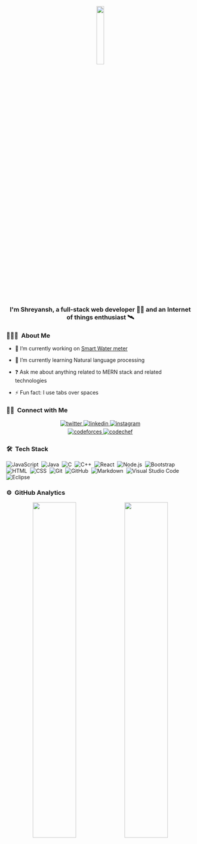 <div align="center">
<img src="https://media.giphy.com/media/u1WhXLjwgcXpHJBMRM/giphy.gif" align="center" style="width: 20%" />
</div>  
  

### <div align="center">I'm Shreyansh, a full-stack web developer 👨‍💻 and an Internet of things enthusiast 🛰️</div>  
  
### 👨🏻‍💻 &nbsp;About Me

- 🔭 I’m currently working on [Smart Water meter](https://github.com/shreyshreyansh/Smart-Water)  
  

- 🌱 I’m currently learning Natural language processing  
  

- ❓ Ask me about anything related to MERN stack and related technologies  
  

- ⚡ Fun fact: I use tabs over spaces  

### 🤝🏻 &nbsp;Connect with Me
  
<div align="center">
<a href="https://twitter.com/Shreyanshshrey3" target="_blank">
<img src=https://img.shields.io/badge/Twitter-black?&style=for-the-badge&logo=twitter&logoColor=white alt=twitter style="margin-bottom: 5px;" />
</a>
<a href="https://linkedin.com/in/shreyansh-shrey-647870190" target="_blank">
<img src=https://img.shields.io/badge/Linkedin-black?&style=for-the-badge&logo=linkedin&logoColor=white alt=linkedin style="margin-bottom: 5px;" />
</a>
<a href="https://instagram.com/shrey_shreyansh" target="_blank">
<img src=https://img.shields.io/badge/instagram-%23000000.svg?&style=for-the-badge&logo=instagram&logoColor=white alt=instagram style="margin-bottom: 5px;" />
</a>  
  <br />
<a href="https://codeforces.com/profile/shrey_shreyansh" target="_blank">
<img src=https://img.shields.io/badge/Codefoces-max(1476)-black?&style=for-the-badge&logo=codeforces&logoColor=white alt=codeforces style="margin-bottom: 5px;" />
</a>  
<a href="https://www.codechef.com/users/cyberphobia" target="_blank">
<img src=https://img.shields.io/badge/Codechef-MAX(1879)-black?&style=for-the-badge&logo=codechef&logoColor=white alt=codechef style="margin-bottom: 5px;" />
</a>  
</div> 

### 🛠 &nbsp;Tech Stack

![JavaScript](https://img.shields.io/badge/-JavaScript-05122A?style=flat&logo=javascript)&nbsp;
![Java](https://img.shields.io/badge/-Java-05122A?style=flat&logo=Java&logoColor=FFA518)&nbsp;
![C](https://img.shields.io/badge/-C-05122A?style=flat&logo=C&logoColor=A8B9CC)&nbsp;
![C++](https://img.shields.io/badge/-C++-05122A?style=flat&logo=C%2B%2B&logoColor=00599C)&nbsp;
![React](https://img.shields.io/badge/-React-05122A?style=flat&logo=react)&nbsp;
![Node.js](https://img.shields.io/badge/-Node.js-05122A?style=flat&logo=node.js)&nbsp;
![Bootstrap](https://img.shields.io/badge/-Bootstrap-05122A?style=flat&logo=bootstrap&logoColor=563D7C)&nbsp;
![HTML](https://img.shields.io/badge/-HTML-05122A?style=flat&logo=HTML5)&nbsp;
![CSS](https://img.shields.io/badge/-CSS-05122A?style=flat&logo=CSS3&logoColor=1572B6)&nbsp;
![Git](https://img.shields.io/badge/-Git-05122A?style=flat&logo=git)&nbsp;
![GitHub](https://img.shields.io/badge/-GitHub-05122A?style=flat&logo=github)&nbsp;
![Markdown](https://img.shields.io/badge/-Markdown-05122A?style=flat&logo=markdown)&nbsp;
![Visual Studio Code](https://img.shields.io/badge/-Visual%20Studio%20Code-05122A?style=flat&logo=visual-studio-code&logoColor=007ACC)&nbsp;
![Eclipse](https://img.shields.io/badge/-Eclipse-05122A?style=flat&logo=eclipse-ide&logoColor=2C2255)&nbsp;


### ⚙️ &nbsp;GitHub Analytics

<p align="center">
  <img width="48%" src="https://github-readme-stats-eight-theta.vercel.app/api?username=shreyshreyansh&show_icons=true&theme=algolia&include_all_commits=true&count_private=true"/>
  <img width="48%" src="https://github-readme-streak-stats.herokuapp.com/?user=shreyshreyansh&theme=tokyonight" />
</p>

